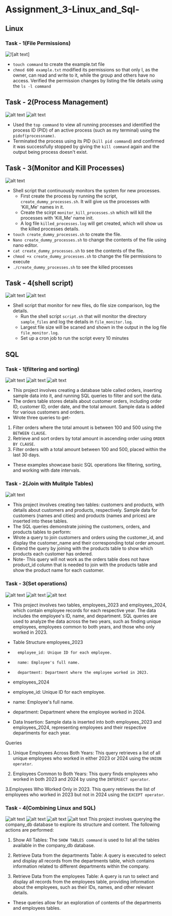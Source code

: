 # Assignment_3-Linux_and_Sql-
## Linux 
### Task - 1(File Permissions)
![!\[alt text\]](Linux/screenshots/Task-1.png)

- `touch command` to create the example.txt file 
- `chmod 600 example.txt` modified its permissions so that only I, as the owner, can read and write to it, while the group and others have no access. Verified the permission changes by listing the file details using the `ls -l command`

## Task - 2(Process Management)
![alt text](Linux/screenshots/Task2pic1.png)
![alt text](Linux/screenshots/Task2pic2.png)

- Used the `top command` to view all running processes and identified the process ID (PID) of an active process (such as my terminal) using the `pidof(processname)`. 
- Terminated the process using its PID (`kill pid command`) and confirmed it was successfully stopped by giving the `kill command` again and the output being process doesn't exist.


## Task - 3(Monitor and Kill Processes)

![alt text](Linux/screenshots/Task-3.png)

- Shell script that continuously monitors the system for new processes.
    - First create the process by running the script, `create_dummy_processes.sh`. It will give us the processes with 'Kill_Me' names in it.
    - Create the scirpt `monitor_kill_processes.sh` which will kill the processes with 'Kill_Me' name init.
    - A log file `killed_processes.log` will get created, which will show us the killed processes details.
- `touch create_dummy_processes.sh` to create the file.
- `Nano create_dummy_processes.sh` to change the contents of the file using nano editor.
- `cat create_dummy_processes.sh` to see the contents of the file.
- `chmod +x create_dummy_processes.sh` to change the file permissions to execute 
- `./create_dummy_processes.sh` to see the killed processes


## Task - 4(shell script)
![alt text](Linux/screenshots/Linux4part1.png)
![alt text](Linux/screenshots/Linux4part2.png)

 - Shell script that monitor for new files, do file size comparison, log the details.
    - Run the shell script `script.sh` that will monitor the directory `sample_files` and log the details in `file_monitor.log`.
    - Largest file size will be scaned and shown in the output in the log file `file_monitor.log`.
    - Set up a cron job to run the script every 10 minutes


## SQL 
### Task - 1(filtering and sorting)
![alt text](SQL/Screenshots/SQLqueries1.png)
![alt text](SQL/Screenshots/SQLqueries1part2.png)
![alt text](SQL/Screenshots/SQLqueries1part3.png)

- This project involves creating a database table called orders, inserting sample data into it, and running SQL queries to filter and sort the data.
- The orders table stores details about customer orders, including order ID, customer ID, order date, and the total amount. Sample data is added for various customers and orders.
- Wrote three queries to get-
1. Filter orders where the total amount is between 100 and 500 using the `BETWEEN CLAUSE`.
2. Retrieve and sort orders by total amount in ascending order using `ORDER BY CLAUSE`.
3. Filter orders with a total amount between 100 and 500, placed within the last 30 days.
- These examples showcase basic SQL operations like filtering, sorting, and working with date intervals.

### Task - 2(Join with Mulitple Tables)
![alt text](SQL/Screenshots/SQL2query1.png)

- This project involves creating two tables: customers and products, with details about customers and products, respectively. Sample data for customers (names and cities) and products (names and prices) are inserted into these tables.
- The SQL queries demonstrate joining the customers, orders, and products tables to perform:
- Wrote a query to join customers and orders using the customer_id, and display the customer_name and their corresponding total order amount.
- Extend the query by joining with the products table to show which products each customer has ordered.
- Note- This query will not work as the orders table does not have product_id column that is needed to join with the products table and show the product name for each customer.
  
### Task - 3(Set operations)
![alt text](SQL/Screenshots/SQL3-1.png)
![alt text](SQL/Screenshots/SQL3-2.png)
![alt text](SQL/Screenshots/SQL3-3.png)

- This project involves two tables, employees_2023 and employees_2024, which contain employee records for each respective year. The data includes the employee's ID, name, and department. SQL queries are used to analyze the data across the two years, such as finding unique employees, employees common to both years, and those who only worked in 2023.

- Table Structure
    employees_2023
-       employee_id: Unique ID for each employee.
-       name: Employee's full name.
-       department: Department where the employee worked in 2023.
- employees_2024
-   employee_id: Unique ID for each employee.
-   name: Employee's full name.
-   department: Department where the employee worked in 2024.
- Data Insertion: Sample data is inserted into both employees_2023 and employees_2024, representing employees and their respective departments for each year.

Queries
1. Unique Employees Across Both Years:
This query retrieves a list of all unique employees who worked in either 2023 or 2024 using the `UNION operator`.

2. Employees Common to Both Years:
This query finds employees who worked in both 2023 and 2024 by using the `INTERSECT operator`.

3.Employees Who Worked Only in 2023.
This query retrieves the list of employees who worked in 2023 but not in 2024 using the `EXCEPT operator`.

### Task - 4(Combining Linux and SQL)
![alt text](SQL/Screenshots/SQL4.png)
![alt text](SQL/Screenshots/SQL4part2.png)
![alt text](SQL/Screenshots/SQL4part3.png)
![alt text](SQL/Screenshots/SQL4part4.png)
This project involves querying the company_db database to explore its structure and content. The following actions are performed:

1. Show All Tables: The `SHOW TABLES command` is used to list all the tables available in the company_db database.

2. Retrieve Data from the departments Table: A query is executed to select and display all records from the departments table, which contains information related to different departments within the company.

3. Retrieve Data from the employees Table: A query is run to select and display all records from the employees table, providing information about the employees, such as their IDs, names, and other relevant details.

- These queries allow for an exploration of contents of the departments and employees tables.





